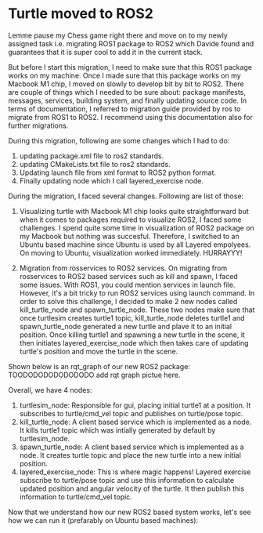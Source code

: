 # Turtle moved to ROS2

Lemme pause my Chess game right there and move on to my newly assigned task i.e. migrating ROS1 package to ROS2 which Davide found and guarantees that it is super cool to add it in the current stack. 

But before I start this migration, I need to make sure that this ROS1 package works on my machine. Once I made sure that this package works on my Macbook M1 chip, I moved on slowly to develop bit by bit to ROS2. There are couple of things which I needed to be sure about: package manifests, messages, services, building system, and finally updating source code. In terms of documentation, I referred to migration guide provided by ros to migrate from ROS1 to ROS2. I recommend using this documentation also for further migrations.

During this migration, following are some changes which I had to do:
1. updating package.xml file to ros2 standards.
2. updating CMakeLists.txt file to ros2 standards.
3. Updating launch file from xml format to ROS2 python format.
4. Finally updating node which I call layered_exercise node.

During the migration, I faced several changes. Following are list of those:
1. Visualizing turtle with Macbook M1 chip looks quite straightforward but when it comes to packages required to visualize ROS2, I faced some challenges. I spend quite some time in visualization of ROS2 package on my Macbook but nothing was succesful. Therefore, I switched to an Ubuntu based machine since Ubuntu is used by all Layered empolyees. On moving to Ubuntu, visualization worked immediately. HURRAYYY!

2. Migration from rosservices to ROS2 services. On migrating from rosservices to ROS2 based services such as kill and spawn, I faced some issues. With ROS1, you could mention services in launch file. However, it's a bit tricky to run ROS2 services using launch command. In order to solve this challenge, I decided to make 2 new nodes called kill_turtle_node and spawn_turtle_node. These two nodes make sure that once turtlesim creates turtle1 topic, kill_turtle_node deletes turtle1 and spawn_turtle_node generated a new turtle and plave it to an initial position. Once killing turtle1 and spawning a new turtle in the scene, it then initiates layered_exercise_node which then takes care of updating turtle's position and move the turtle in the scene.

Shown below is an rqt_graph of our new ROS2 package:
TOODODODODODODODO add rqt graph pictue here.

Overall, we have 4 nodes:
1. turtlesim_node: Responsible for gui, placing initial turtle1 at a position. It subscribes to turtle/cmd_vel topic and publishes on turtle/pose topic.
2. kill_turtle_node: A client based service which is implemented as a node. It kills turtle1 topic which was intially generated by default by turtlesim_node.
3. spawn_turtle_node: A client based service which is implemented as a node. It creates turtle topic and place the new turtle into a new initial position.
4. layered_exercise_node: This is where magic happens! Layered exercise subscribe to turtle/pose topic and use this information to calculate updated position and angular velocity of the turtle. It then publish this information to turtle/cmd_vel topic. 

Now that we understand how our new ROS2 based system works, let's see how we can run it (prefarably on Ubuntu based machines):

